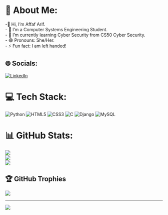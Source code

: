 # 💫 About Me:
-👋 Hi, I’m Affaf Arif.<br>- 👀 I’m a Computer Systems Engineering Student.<br>- 🌱 I’m currently learning Cyber Security from CS50 Cyber Security.<br>- 😄 Pronouns: She/Her.<br>- ⚡ Fun fact: I am left handed!


## 🌐 Socials:
[![LinkedIn](https://img.shields.io/badge/LinkedIn-%230077B5.svg?logo=linkedin&logoColor=white)](https://linkedin.com/in/affaf-arif) 

# 💻 Tech Stack:
![Python](https://img.shields.io/badge/python-3670A0?style=for-the-badge&logo=python&logoColor=ffdd54) ![HTML5](https://img.shields.io/badge/html5-%23E34F26.svg?style=for-the-badge&logo=html5&logoColor=white) ![CSS3](https://img.shields.io/badge/css3-%231572B6.svg?style=for-the-badge&logo=css3&logoColor=white) ![C](https://img.shields.io/badge/c-%2300599C.svg?style=for-the-badge&logo=c&logoColor=white) ![Django](https://img.shields.io/badge/django-%23092E20.svg?style=for-the-badge&logo=django&logoColor=white) ![MySQL](https://img.shields.io/badge/mysql-%2300000f.svg?style=for-the-badge&logo=mysql&logoColor=white)
# 📊 GitHub Stats:
![](https://github-readme-stats.vercel.app/api?username=AffafArif&theme=dark&hide_border=false&include_all_commits=false&count_private=false)<br/>
![](https://github-readme-streak-stats.herokuapp.com/?user=AffafArif&theme=dark&hide_border=false)<br/>
![](https://github-readme-stats.vercel.app/api/top-langs/?username=AffafArif&theme=dark&hide_border=false&include_all_commits=false&count_private=false&layout=compact)

## 🏆 GitHub Trophies
![](https://github-profile-trophy.vercel.app/?username=AffafArif&theme=radical&no-frame=false&no-bg=false&margin-w=4)

---
[![](https://visitcount.itsvg.in/api?id=AffafArif&icon=0&color=1)](https://visitcount.itsvg.in)

<!-- Proudly created with GPRM ( https://gprm.itsvg.in ) -->
